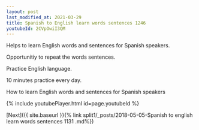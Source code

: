 ```yaml
---
layout: post
last_modified_at: 2021-03-29
title: Spanish to English learn words sentences 1246 
youtubeId: 2CVpOwiI3QM
---
```

 
 
Helps to learn English words and sentences for Spanish speakers.

Opportunitiy to repeat the words sentences. 

Practice English language. 
 
10 minutes practice every day. 
 
How to learn English words and sentences for Spanish speakers 
 
{% include youtubePlayer.html id=page.youtubeId %}
 
 
[Next]({{ site.baseurl }}{% link  split1/_posts/2018-05-05-Spanish to english learn words sentences 1131 .md%})
 
